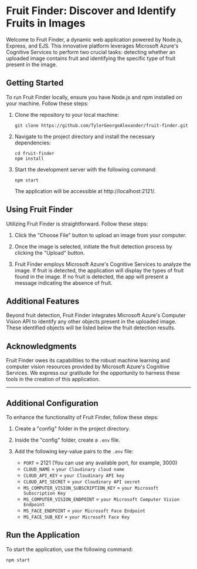 # Fruit Finder: Discover and Identify Fruits in Images

Welcome to Fruit Finder, a dynamic web application powered by Node.js, Express, and EJS. This innovative platform leverages Microsoft Azure's Cognitive Services to perform two crucial tasks: detecting whether an uploaded image contains fruit and identifying the specific type of fruit present in the image.

## Getting Started

To run Fruit Finder locally, ensure you have Node.js and npm installed on your machine. Follow these steps:

1. Clone the repository to your local machine:
   ```
   git clone https://github.com/TylerGeorgeAlexander/fruit-finder.git
   ```

2. Navigate to the project directory and install the necessary dependencies:
   ```
   cd fruit-finder
   npm install
   ```

3. Start the development server with the following command:
   ```
   npm start
   ```

   The application will be accessible at http://localhost:2121/.

## Using Fruit Finder

Utilizing Fruit Finder is straightforward. Follow these steps:

1. Click the "Choose File" button to upload an image from your computer.

2. Once the image is selected, initiate the fruit detection process by clicking the "Upload" button.

3. Fruit Finder employs Microsoft Azure's Cognitive Services to analyze the image. If fruit is detected, the application will display the types of fruit found in the image. If no fruit is detected, the app will present a message indicating the absence of fruit.

## Additional Features

Beyond fruit detection, Fruit Finder integrates Microsoft Azure's Computer Vision API to identify any other objects present in the uploaded image. These identified objects will be listed below the fruit detection results.

## Acknowledgments

Fruit Finder owes its capabilities to the robust machine learning and computer vision resources provided by Microsoft Azure's Cognitive Services. We express our gratitude for the opportunity to harness these tools in the creation of this application.

---

## Additional Configuration

To enhance the functionality of Fruit Finder, follow these steps:

1. Create a "config" folder in the project directory.

2. Inside the "config" folder, create a `.env` file.

3. Add the following key-value pairs to the `.env` file:

   - `PORT` = 2121 (You can use any available port, for example, 3000)
   - `CLOUD_NAME` = `your Cloudinary cloud name`
   - `CLOUD_API_KEY` = `your Cloudinary API key`
   - `CLOUD_API_SECRET` = `your Cloudinary API secret`
   - `MS_COMPUTER_VISION_SUBSCRIPTION_KEY` = `your Microsoft Subscription Key`
   - `MS_COMPUTER_VISION_ENDPOINT` = `your Microsoft Computer Vision Endpoint`
   - `MS_FACE_ENDPOINT` = `your Microsoft Face Endpoint`
   - `MS_FACE_SUB_KEY` = `your Microsoft Face Key`

## Run the Application

To start the application, use the following command:

```
npm start
```
